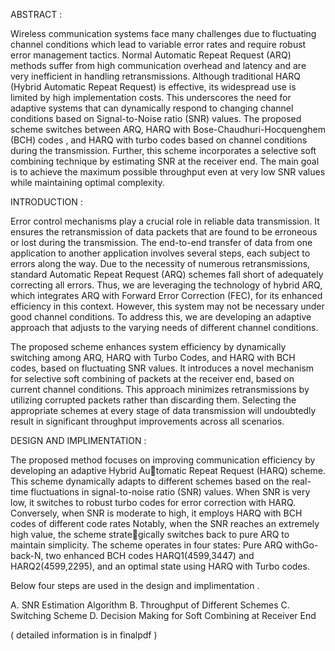 
ABSTRACT : 

Wireless communication systems face many challenges due to fluctuating channel conditions
which lead to variable error rates and require robust error management tactics. Normal Automatic Repeat Request (ARQ) methods suffer from high communication overhead and latency
and are very inefficient in handling retransmissions. Although traditional HARQ (Hybrid Automatic Repeat Request) is effective, its widespread use is limited by high implementation costs.
This underscores the need for adaptive systems that can dynamically respond to changing channel conditions based on Signal-to-Noise ratio (SNR) values. The proposed scheme switches
between ARQ, HARQ with Bose-Chaudhuri-Hocquenghem (BCH) codes , and HARQ with
turbo codes based on channel conditions during the transmission. Further, this scheme incorporates a selective soft combining technique by estimating SNR at the receiver end. The
main goal is to achieve the maximum possible throughput even at very low SNR values while
maintaining optimal complexity.



INTRODUCTION :

Error control mechanisms play a crucial role in reliable data transmission. It ensures the retransmission of data
packets that are found to be erroneous or lost during the transmission. The end-to-end transfer of data from
one application to another application involves several steps, each subject to errors along the way. Due to
the necessity of numerous retransmissions, standard Automatic Repeat Request (ARQ) schemes fall short of
adequately correcting all errors. Thus, we are leveraging the technology of hybrid ARQ, which integrates ARQ
with Forward Error Correction (FEC), for its enhanced efficiency in this context. However, this system
may not be necessary under good channel conditions. To address this, we are developing an adaptive approach
that adjusts to the varying needs of different channel conditions.

The proposed scheme enhances system efficiency by dynamically switching among ARQ, HARQ with Turbo
Codes, and HARQ with BCH codes, based on fluctuating SNR values. It introduces a novel mechanism for
selective soft combining of packets at the receiver end, based on current channel conditions. This approach
minimizes retransmissions by utilizing corrupted packets rather than discarding them. Selecting the appropriate
schemes at every stage of data transmission will undoubtedly result in significant throughput improvements
across all scenarios.


DESIGN AND IMPLIMENTATION :

The proposed method focuses on improving communication efficiency by developing an adaptive Hybrid Automatic Repeat Request (HARQ) scheme. This scheme dynamically adapts to different schemes based on the
real-time fluctuations in signal-to-noise ratio (SNR) values. When SNR is very low, it switches to robust turbo codes for error correction with HARQ. Conversely, when SNR is moderate to high, it employs HARQ with BCH codes of different code rates Notably, when the SNR reaches an extremely high value, the scheme strategically switches back to pure ARQ to maintain simplicity. The scheme operates in four states: Pure ARQ withGo-back-N, two enhanced BCH codes HARQ1(4599,3447)  and HARQ2(4599,2295), and an optimal state using HARQ with Turbo codes.

Below four steps are used in the design and implimentation . 

A. SNR Estimation Algorithm
B. Throughput of Different Schemes
C. Switching Scheme
D. Decision Making for Soft Combining at Receiver End

( detailed  information is in finalpdf ) 






